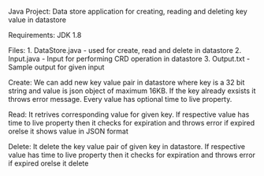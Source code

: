 Java Project:
	Data store application for creating, reading and deleting key value in datastore 

Requirements: 
	JDK 1.8

Files:
	1. DataStore.java - used for create, read and delete in datastore
	2. Input.java - Input for performing CRD operation in datastore
	3. Output.txt - Sample output for given input

Create:
	We can add new key value pair in datastore where key is a 32 bit string and value is json object of maximum 16KB. If the key already exsists it throws error message. Every value has optional time to live property.

Read:
	It retrives corresponding value for given key. If respective value has time to live property then it checks for expiration and throws error if expired orelse it shows value in JSON format

Delete:
	It delete the key value pair of given key in datastore. If respective value has time to live property then it checks for expiration and throws error if expired orelse it delete
